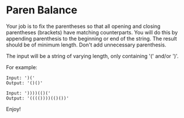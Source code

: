 # Paren Balance

Your job is to fix the parentheses so that all opening and closing parentheses (brackets) have matching counterparts. You will do this by appending parenthesis to the beginning or end of the string. The result should be of minimum length. Don't add unnecessary parenthesis.

The input will be a string of varying length, only containing '(' and/or ')'.

For example:

```
Input: ')('
Output: '()()'

Input: '))))(()('
Output: '(((())))(()())'
```

Enjoy!
